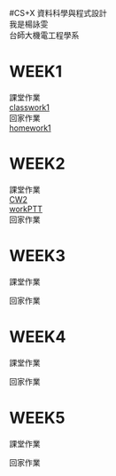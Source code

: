 #CS+X 資料科學與程式設計        
我是楊詠雯    
台師大機電工程學系    
# WEEK1
課堂作業    
[classwork1](https://yongwen-yang.github.io/example/WEEK1/classwork1.html)    
回家作業        
[homework1](https://yongwen-yang.github.io/example//WEEK1/homework1.html)
# WEEK2
課堂作業    
[CW2](https://yongwen-yang.github.io/example//WEEK2/CW2.html)    
[workPTT](https://yongwen-yang.github.io/example//WEEK2/workPTT.html)  
回家作業    

# WEEK3
課堂作業    

回家作業    

# WEEK4
課堂作業    

回家作業    

# WEEK5
課堂作業    

回家作業    

